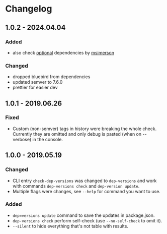 # Changelog

## 1.0.2 - 2024.04.04

### Added

- also check [optional](https://docs.npmjs.com/cli/v9/commands/npm-install) dependencies by [msimerson](https://github.com/msimerson)

### Changed

- dropped bluebird from dependencies
- updated semver to 7.6.0
- prettier for easier dev

## 1.0.1 - 2019.06.26

### Fixed

- Custom (non-semver) tags in history were breaking the whole check. Currently they are omitted and only debug is pasted (when on --verbose) in the console.

## 1.0.0 - 2019.05.19

### Changed

- CLI entry `check-dep-versions` was changed to `dep-versions` and work with commands `dep-versions check` and `dep-version update`.
- Multiple flags were changes, see `--help` for command you want to use.

### Added

- `dep=versions update` command to save the updates in package.json.
- `dep-versions check` perform self-check (use `--no-self-check` to omit it).
- `--silent` to hide everything that's not table with results.
